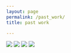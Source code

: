 ```yaml
---
layout: page
permalink: /past_work/
title: past work

---
```


<!-- <div class="img_row">
  <img class="col two" src="/img/kae.jpg"/>
</div> -->
<!-- -->


<img src="{{ site.baseurl }}/img/SNAIL.png">

<img src="{{ site.baseurl }}/img/modular.png">

<img src="{{ site.baseurl }}/img/cookie2.png">

<img src="{{ site.baseurl }}/img/cookie1.png">





<!-- [Smaller](http://25.io/smaller/) -->
